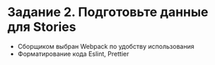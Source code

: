 # Задание 2. Подготовьте данные для Stories

-   Сборщиком выбран Webpack по удобству использования
-   Форматирование кода Eslint, Prettier
